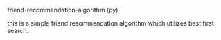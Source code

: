 friend-recommendation-algorithm (py)

this is a simple friend resommendation algorithm which utilizes best first search.
